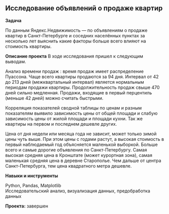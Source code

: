 ##  Исследование объявлений о продаже квартир


**Задача**

По данным Яндекс.Недвижимость — по объявлениям о продаже квартир в Санкт-Петербурге и соседних населённых пунктах за несколько лет выяснить какие факторы больше всего влияют на стоимость квартиры.


**Описание проекта**
В ходе исследования пришел к следующим выводам.  

Анализ времени продаж : время продаж имеет распределение Пуассона. Чаще всего квартиры продаются за 94 дня. Интервал от 42 до 213 дней (межквартальный интервал) является нормальным периодам продажи квартиры. Продолжительность продаж свыше 470 дней сильно медленная. Продажи, входящие в первый перцентиль (меньше 42 дней) можно считать быстрыми.  

Корреляция показателей сводной таблицы по ценам и разным показателям выявило зависимость цены от общей площади и слабую зависимость цены от жилой площади и площади кухни. Так же квартиры на первом и последнем дешевле других.  

Цена от дня недели или месяца года не зависит, может только зимой цены чуть выше. При этом цены с годами растут, а высокая стоимость в первый наблюдаемый год объясняется маленькой выборкой.
Больше всего и самые дорогие объявления по Санкт-Петербургу. Самая высокая средняя цена в Кронштате (может курортная зона), самая маленькая средняя цена в деревне Старополье. Чем дальше от центра Санкт-Петербурга, тем цена квадратного метра дешевле.  


**Навыки и инструменты**  

Python, Pandas, Matplotlib  
Исследовательский анализ, визуализация данных, предобработка данных  


**Проекта:** завершен
